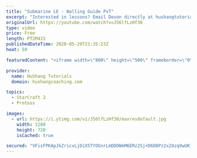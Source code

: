 ```yaml
---
title: "Submarine LE - Walling Guide PvT"
excerpt: "Interested in lessons? Email Devon directly at hushangtutorials@outlook.com ------------------------------------------------------------------------------------------------------- Want to support HuShang Tutorials directly? Patreon is a website where you can contribute a monthly donation that will help"
originalUrl: https://youtube.com/watch?v=J56lfLzHf30
type: video
price: Free
length: PT2M41S
publishedDateTime: 2020-05-29T21:35:23Z
heat: 50

featuredContent: "<iframe width=\"800\" height=\"500\" frameborder=\"0\" src=\"https://www.youtube.com/embed/J56lfLzHf30\" allow=\"accelerometer; autoplay; encrypted-media; gyroscope; picture-in-picture\" allowfullscreen></iframe>"

provider:
  name: HuShang Tutorials
  domain: hushangcoaching.com

topics:
  - StarCraft 2
  - Protoss

images:
  - url: https://i.ytimg.com/vi/J56lfLzHf30/maxresdefault.jpg
    width: 1280
    height: 720
    isCached: true

secured: "VFisFPKApJkZricvLjDiX5TYOGnrLmDDDWmM6ERz2Sj+D6D8Pz2xZ4zq9wUKfVtt+BrPq1kfgYHNg6eCev4zZUBtKqVkr7p6EUKPCTxmMyzXYz3dwOqVNBZaRa+L/hUmp5ddVIE1kWBT/NyjPUPKJhIu6rUc7UCQRKqMKx3aWIsI5zky1JUsrjD30uAB+5hpuvgC+fyBxu8KDHIFUajOqSbbtvjQLhgNmba30W0W+CTnc1GJY8c5EmNe1Jug5uinf9xIKW9eUQPxcYk9k8ZuOHjpw4MX9GDHP0Nw1RhN9js2wDZTbqUuZiYvT/QDIP7TMtBVzvktclc9Mey3lwL1d1cld/h6+uCbaEdXQGhOWuyNsdhXgNTrEfGJaOl4Tb/9LSJE6zdepWAlvfTGVDsBfu6trk1COhrz/IScvfPuUA4=;agU96D82SSzLMckomdLyEg=="
---
```


